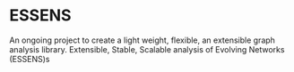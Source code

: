 # ESSENS
An ongoing project to create a light weight, flexible, an extensible graph analysis library. Extensible, Stable, Scalable analysis of Evolving Networks (ESSENS)s
